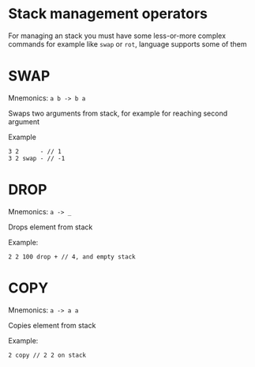 # Stack management operators

For managing an stack you must have some less-or-more complex commands for example like `swap` or `rot`, language supports some of them


# SWAP
Mnemonics: `a b -> b a`

Swaps two arguments from stack, for example for reaching second argument

Example
```gofra
3 2      - // 1
3 2 swap - // -1
```

# DROP
Mnemonics: `a -> _`

Drops element from stack

Example:
```gofra
2 2 100 drop + // 4, and empty stack
```

# COPY
Mnemonics: `a -> a a`

Copies element from stack

Example:
```gofra
2 copy // 2 2 on stack
```
